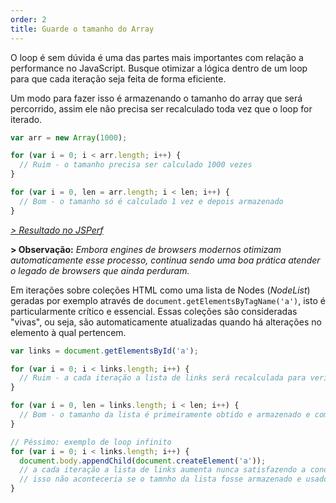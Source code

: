```yaml
---
order: 2
title: Guarde o tamanho do Array
---
```


O loop é sem dúvida é uma das partes mais importantes com relação a performance no JavaScript. Busque otimizar a lógica dentro de um loop para que cada iteração seja feita de forma eficiente.

Um modo para fazer isso é armazenando o tamanho do array que será percorrido, assim ele não precisa ser recalculado toda vez que o loop for iterado.

```js
var arr = new Array(1000);

for (var i = 0; i < arr.length; i++) {
  // Ruim - o tamanho precisa ser calculado 1000 vezes
}

for (var i = 0, len = arr.length; i < len; i++) {
  // Bom - o tamanho só é calculado 1 vez e depois armazenado
}
```

*[> Resultado no JSPerf](http://jsperf.com/browser-diet-cache-array-length/)*

**> Observação:** *Embora engines de browsers modernos otimizam automaticamente esse processo, continua sendo uma boa prática atender o legado de browsers que ainda perduram.*

Em iterações sobre coleções HTML como uma lista de Nodes (*NodeList*) geradas por exemplo através de `document.getElementsByTagName('a')`, isto é particularmente crítico e essencial. Essas coleções são consideradas "vivas", ou seja, são automaticamente atualizadas quando há alterações no elemento à qual pertencem.

```js
var links = document.getElementsById('a');

for (var i = 0; i < links.length; i++) {
  // Ruim - a cada iteração a lista de links será recalculada para verificar se houve mudança
}

for (var i = 0, len = links.length; i < len; i++) {
  // Bom - o tamanho da lista é primeiramente obtido e armazenado e comparado a cada iteração
}

// Péssimo: exemplo de loop infinito
for (var i = 0; i < links.length; i++) {
  document.body.appendChild(document.createElement('a'));
  // a cada iteração a lista de links aumenta nunca satisfazendo a condição de término do loop
  // isso não aconteceria se o tamnho da lista fosse armazenado e usado como condição
}
```
